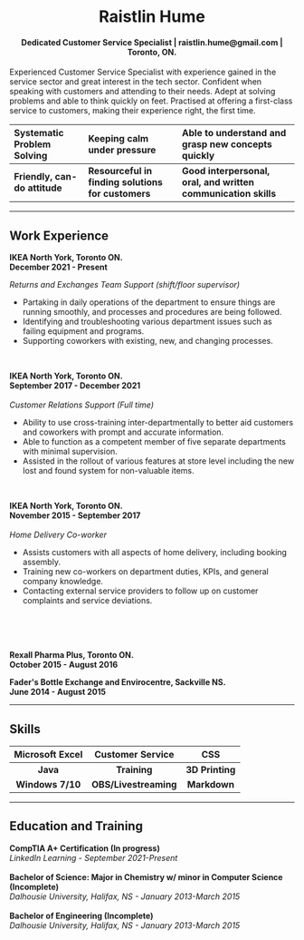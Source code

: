 <h1 align="center"> Raistlin Hume </h1>

<h4 align="center"> Dedicated Customer Service Specialist | raistlin.hume@gmail.com | Toronto, ON. </h4>

Experienced Customer Service Specialist with experience gained in the service sector and great interest in the
tech sector. Confident when speaking with customers and attending to their needs. Adept at solving problems
and able to think quickly on feet. Practised at offering a first-class service to customers, making their experience
right, the first time.

| Systematic Problem Solving | Keeping calm under pressure | Able to understand and grasp new concepts quickly |
|:---|:---|:---|
| **Friendly, can-do attitude** | **Resourceful in finding solutions for customers** | **Good interpersonal, oral, and written communication skills** |

---

<h2 align="left"> Work Experience </h2>

**IKEA North York, Toronto ON.**\
**December 2021 - Present** 

*Returns and Exchanges Team Support (shift/floor supervisor)*
* Partaking in daily operations of the department to ensure things are running smoothly, and processes
and procedures are being followed.
* Identifying and troubleshooting various department issues such as failing equipment and programs.
* Supporting coworkers with existing, new, and changing processes.

<br/>

**IKEA North York, Toronto ON.**\
**September 2017 - December 2021**
<br/><br/>
*Customer Relations Support (Full time)*
* Ability to use cross-training inter-departmentally to better aid customers and coworkers with prompt
and accurate information.
* Able to function as a competent member of five separate departments with minimal supervision.
* Assisted in the rollout of various features at store level including the new lost and found system for
non-valuable items.

<br/>

**IKEA North York, Toronto ON.**\
**November 2015 - September 2017**
<br/><br/>
*Home Delivery Co-worker*
* Assists customers with all aspects of home delivery, including booking assembly.
* Training new co-workers on department duties, KPIs, and general company knowledge.
* Contacting external service providers to follow up on customer complaints and service deviations.

<br/><br/><br/>

**Rexall Pharma Plus, Toronto ON.**\
**October 2015 - August 2016**
<br/>

**Fader's Bottle Exchange and Envirocentre, Sackville NS.**\
**June 2014 - August 2015**
<br/>

---

<h2 align ="left"> Skills </h2>

| Microsoft Excel | Customer Service | CSS |
|:---:|:---:|:---:|
| **Java** | **Training** | **3D Printing** |
| **Windows 7/10** | **OBS/Livestreaming** | **Markdown** |

---

<h2 align="left"> Education and Training </h2>

**CompTIA A+ Certification (In progress)**\
*LinkedIn Learning - September 2021-Present*
<br/><br/>
**Bachelor of Science: Major in Chemistry w/ minor in Computer Science (Incomplete)**\
*Dalhousie University, Halifax, NS - January 2013-March 2015*
<br/><br/>
**Bachelor of Engineering (Incomplete)**\
*Dalhousie University, Halifax, NS - January 2013-March 2015*
